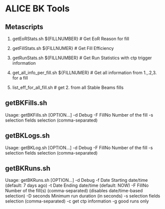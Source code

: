 # ALICE BK Tools

## Metascripts

1. getEoRStats.sh ${FILLNUMBER}  # Get EoR Reason for fill
2. getFillStats.sh ${FILLNUMER}  # Get Fill Efficiency 
3. getRunStats.sh ${FILLNUMBER}  # Get Run Statistics with ctp trigger information

4. get_all_info_per_fill.sh ${FILLNUMER} # Get all information from 1.,.2,3. for a fill 

5. list_eff_for_all_fill.sh  # get 2. from all Stable Beams fills


## getBKFills.sh 

Usage: getBKFills.sh [OPTION...]
   -d           Debug
   -F FillNo    Number of the fill
   -s selection fields selection (comma-separated)


## getBKLogs.sh

Usage: getBKLog.sh [OPTION...]
   -d           Debug
   -F FillNo    Number of the fill
   -s selection fields selection (comma-separated)


## getBKRuns.sh

Usage: getBKRuns.sh [OPTION...]
   -d           Debug
   -f Date      Starting date/time (default: 7 days ago)
   -t Date      Ending date/time (default: NOW)
   -F FillNo    Number of the fill(s) (comma-separated) (disables date/time-based selection)
   -D seconds   Minimum run duration (in seconds)
   -s selection fields selection (comma-separated)
   -c get ctp information
   -g   good runs only


